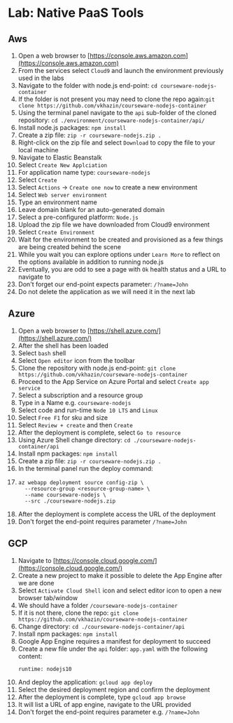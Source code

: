# Lab: Native PaaS Tools

## Aws

1. Open a web browser to [https://console.aws.amazon.com](https://console.aws.amazon.com)
2. From the services select `Cloud9` and launch the environment previously used in the labs
3. Navigate to the folder with node.js end-point: `cd courseware-nodejs-container`
4. If the folder is not present you may need to clone the repo again:`git clone https://github.com/vkhazin/courseware-nodejs-container`
5. Using the terminal panel navigate to the `api` sub-folder of the cloned repository: `cd ./environment/courseware-nodejs-container/api/`
6. Install node.js packages: `npm install`
7. Create a zip file: `zip -r courseware-nodejs.zip .`
8. Right-click on the zip file  and select `Download` to copy the file to your local machine
9. Navigate to Elastic Beanstalk
10. Select `Create New Applciation`
11. For application name type: `courseware-nodejs`
12. Select `Create`
13. Select `Actions` -> `Create one now` to create a new environment
14. Select `Web server environment`
15. Type an environment name
16. Leave domain blank for an auto-generated domain
17. Select a pre-configured platform: `Node.js` 
18. Upload the zip file we have downloaded from Cloud9 environment
19. Select `Create Environment` 
20. Wait for the environment to be created and provisioned as a few things are being created behind the scene
21. While you wait you can explore options under `Learn More` to reflect on the options available in addition to running node.js
22. Eventually, you are odd to see a page with `Ok` health status and a URL to navigate to
23. Don't forget our end-point expects parameter: `/?name=John`
24. Do not delete the application as we will need it in the next lab

## Azure

1. Open a web browser to [https://shell.azure.com/](https://shell.azure.com/)
2. After the shell has been loaded
3. Select `bash` shell
4. Select `Open editor` icon from the toolbar
5. Clone the repository with node.js end-point: `git clone https://github.com/vkhazin/courseware-nodejs-container`
6. Proceed to the App Service on Azure Portal and select `Create app service`
7. Select a subscription and a resource group
8. Type in a Name e.g. `courseware-nodejs`
9. Select code and run-time `Node 10 LTS` and `Linux`
10. Select `Free F1` for sku and size
11. Select `Review + create` and then `Create`
12. After the deployment is complete, select `Go to resource`
13. Using Azure Shell change directory: `cd ./courseware-nodejs-container/api`
14. Install npm packages: `npm install`
15. Create a zip file: `zip -r courseware-nodejs.zip .`
16. In the terminal panel run the deploy command:
17. ```
    az webapp deployment source config-zip \
      --resource-group <resource-group-name> \
      --name courseware-nodejs \
      --src ./courseware-nodejs.zip
    ```
18. After the deployment is complete access the URL of the deployment
19. Don't forget the end-point requires parameter `/?name=John`

## GCP

1. Navigate to [https://console.cloud.google.com/](https://console.cloud.google.com/)
2. Create a new project to make it possible to delete the App Engine after we are done
3. Select `Activate Cloud Shell` icon and select editor icon to open a new browser tab/window
4. We should have a folder `/courseware-nodejs-container` 
5. If it is not there, clone the repo: `git clone https://github.com/vkhazin/courseware-nodejs-container`
6. Change directory: `cd ./courseware-nodejs-container/api`
7. Install npm packages: `npm install`
8. Google App Engine requires a manifest for deployment to succeed
9. Create a new file under the `api` folder: `app.yaml` with the following content:
   ```
   runtime: nodejs10
   ```
10. And deploy the application: `gcloud app deploy`
11. Select the desired deployment region and confirm the deployment
12. After the deployment is complete, type `gcloud app browse`
13. It will list a URL of app engine, navigate to the URL provided
14. Don't forget the end-point requires parameter e.g. `/?name=John`



